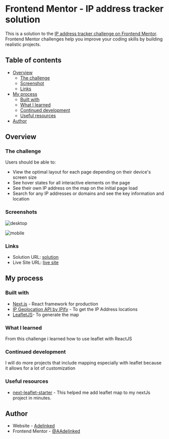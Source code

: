 # Frontend Mentor - IP address tracker solution

This is a solution to the [IP address tracker challenge on Frontend Mentor](https://www.frontendmentor.io/challenges/ip-address-tracker-I8-0yYAH0). Frontend Mentor challenges help you improve your coding skills by building realistic projects.

## Table of contents

- [Overview](#overview)
  - [The challenge](#the-challenge)
  - [Screenshot](#screenshot)
  - [Links](#links)
- [My process](#my-process)
  - [Built with](#built-with)
  - [What I learned](#what-i-learned)
  - [Continued development](#continued-development)
  - [Useful resources](#useful-resources)
- [Author](#author)

## Overview

### The challenge

Users should be able to:

- View the optimal layout for each page depending on their device's screen size
- See hover states for all interactive elements on the page
- See their own IP address on the map on the initial page load
- Search for any IP addresses or domains and see the key information and location

### Screenshots

![desktop](https://i.postimg.cc/xT286y10/localhost-3000-3.png)

![mobile](https://i.postimg.cc/WbsvC9L1/localhost-3000-i-Phone-SE.png)

### Links

- Solution URL: [solution](https://github.com/Adelinked/IP-Address-Tracker-with-NextJS)
- Live Site URL: [live site](https://fem-ip-address-tracker.netlify.app/)

## My process

### Built with

- [Next.js](https://nextjs.org/) - React framework for production
- [IP Geolocation API by IPify](https://geo.ipify.org/) - To get the IP Address locations
- [LeafletJS](https://leafletjs.com/)- To generate the map

### What I learned

From this challenge i learned how to use leaflet with ReactJS

### Continued development

I will do more projects that include mapping especially with leaflet because it allows for a lot of customization

### Useful resources

- [next-leaflet-starter](https://github.com/colbyfayock/next-leaflet-starter) - This helped me add leaflet map to my nextJs project in minutes.

## Author

- Website - [Adelinked](https://adelinked.netlify.app)
- Frontend Mentor - [@AAdelinked](https://www.frontendmentor.io/profile/Adelinked)
